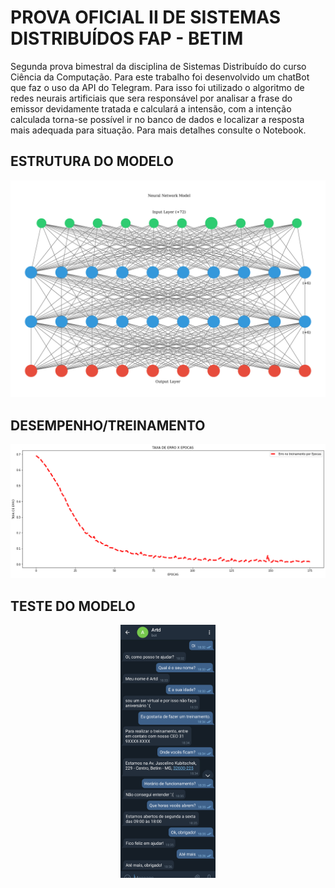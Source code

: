 <H1>PROVA OFICIAL II DE SISTEMAS DISTRIBUÍDOS FAP - BETIM </H1>
<p>Segunda prova bimestral da disciplina de Sistemas Distribuído do curso Ciência da Computação. Para este trabalho foi desenvolvido um chatBot que faz o uso da API do Telegram. Para isso foi utilizado o algoritmo de redes neurais artificiais que sera responsável por analisar a frase do emissor devidamente tratada e calculará a intensão, com a intenção calculada torna-se possível ir no banco de dados e localizar a resposta mais adequada para situação. Para mais detalhes consulte o Notebook.</p>

<H2>ESTRUTURA DO MODELO </H2>
<p align="center"><img src="Image/modelo.png"></p>

<H2>DESEMPENHO/TREINAMENTO</H2>
<p align="center"><img src="Image/grafico.png"></p>

<H2>TESTE DO MODELO</H2>
<p align="center"><img width=30% height=30% src="Image/teste.png"></p>
